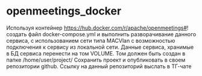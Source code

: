 # openmeetings_docker

Используя контейнер https://hub.docker.com/r/apache/openmeetings#!
создать файл docker-compose.yml и выполнить разворачивание данного сервиса,
с использованием сети типа MACVlan с возможностью подключения к сервису из локальной сети.
Данные сервиса, хранимые в БД сервиса перенести на том VOLUME.
Том должен быть создан в папке /home/user/project/
Сохранить проект и опубликовать в своем репозитории github.
Ссылку на данный репозиторий выслать в ТГ-чате
